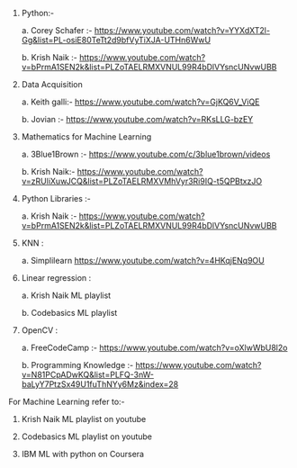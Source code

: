 1. Python:-

    a. Corey Schafer :- https://www.youtube.com/watch?v=YYXdXT2l-Gg&list=PL-osiE80TeTt2d9bfVyTiXJA-UTHn6WwU
    
    b. Krish Naik :- https://www.youtube.com/watch?v=bPrmA1SEN2k&list=PLZoTAELRMXVNUL99R4bDlVYsncUNvwUBB
    
2. Data Acquisition

    a. Keith galli:- https://www.youtube.com/watch?v=GjKQ6V_ViQE
    
    b. Jovian :- https://www.youtube.com/watch?v=RKsLLG-bzEY

3. Mathematics for Machine Learning

    a. 3Blue1Brown :- https://www.youtube.com/c/3blue1brown/videos
    
    b. Krish Naik:- https://www.youtube.com/watch?v=zRUliXuwJCQ&list=PLZoTAELRMXVMhVyr3Ri9IQ-t5QPBtxzJO
   
4. Python Libraries :- 

    a. Krish Naik :- https://www.youtube.com/watch?v=bPrmA1SEN2k&list=PLZoTAELRMXVNUL99R4bDlVYsncUNvwUBB
    
5. KNN :

    a. Simplilearn https://www.youtube.com/watch?v=4HKqjENq9OU 

6.  Linear regression :
    
    a. Krish Naik ML playlist
    
    b. Codebasics ML playlist

7. OpenCV :

    a. FreeCodeCamp :- https://www.youtube.com/watch?v=oXlwWbU8l2o
    
    b. Programming Knowledge :- https://www.youtube.com/watch?v=N81PCpADwKQ&list=PLFQ-3nW-baLyY7PtzSx49U1fuThNYy6Mz&index=28
    
For Machine Learning refer to:- 

1. Krish Naik ML playlist on youtube

2. Codebasics ML playlist on youtube

3. IBM ML with python on Coursera
